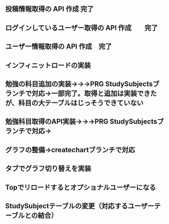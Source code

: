 ## 投稿情報取得の API 作成 完了

## ログインしているユーザー取得の API 作成　　完了

## ユーザー情報取得の API 作成　完了

## インフィニットロードの実装

## 勉強の科目追加の実装→→→PRG StudySubjectsブランチで対応→一部完了。取得と追加は実装できたが、科目の大テーブルはじっそうできていない

## 勉強科目取得のAPI実装→→→PRG StudySubjectsブランチで対応→

## グラフの整備→createchartブランチで対応

## タブでグラフ切り替えを実装

## Topでリロードするとオプショナルユーザーになる

## StudySubjectテーブルの変更（対応するユーザーテーブルとの結合）

